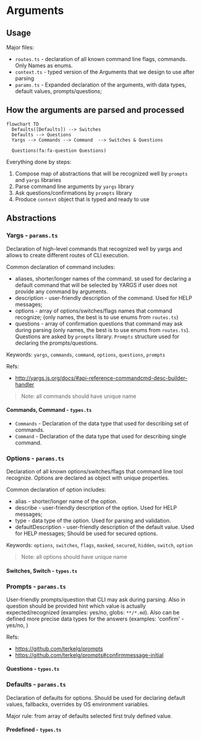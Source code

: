 # Arguments

## Usage

Major files:

- `routes.ts` - declaration of all known command line flags, commands. Only Names as enums.
- `context.ts` - typed version of the Arguments that we design to use after parsing
- `params.ts` - Expanded declaration of the arguments, with data types, default values, prompts/questions;

## How the arguments are parsed and processed

```mermaid
flowchart TD
  Defaults([Defaults]) --> Switches
  Defaults --> Questions
  Yargs --> Commands --> Command  --> Switches & Questions

  Questions(fa:fa-question Questions)
```

Everything done by steps:

1. Compose map of abstractions that will be recognized well by `prompts` and `yargs` libraries
2. Parse command line arguments by `yargs` library
3. Ask questions/confirmations by `prompts` library
4. Produce `context` object that is typed and ready to use

## Abstractions

### Yargs - `params.ts`

Declaration of high-level commands that recognized well by yargs and allows to create different routes of CLI execution.

Common declaration of command includes:

- aliases, shorter/longer names of the command. `$0` used for declaring a default command that will be selected by YARGS if user does not provide any command by arguments.
- description - user-friendly description of the command. Used for HELP messages;
- options - array of options/switches/flags names that command recognize; (only names, the best is to use enums from `routes.ts`)
- questions - array of confirmation questions that command may ask during parsing (only names, the best is to use enums from `routes.ts`). Questions are asked by `prompts` library. `Prompts` structure used for declaring the prompts/questions.

Keywords: `yargs`, `commands`, `command`, `options`, `questions`, `prompts`

Refs:

- http://yargs.js.org/docs/#api-reference-commandcmd-desc-builder-handler

> Note: all commands should have unique name

#### Commands, Command - `types.ts`

- `Commands` - Declaration of the data type that used for describing set of commands.
- `Command` - Declaration of the data type that used for describing single command.

### Options - `params.ts`

Declaration of all known options/switches/flags that command
line tool recognize. Options are declared as object with unique properties.

Common declaration of option includes:

- alias - shorter/longer name of the option.
- describe - user-friendly description of the option. Used for HELP messages;
- type - data type of the option. Used for parsing and validation.
- defaultDescription - user-friendly description of the default value. Used for HELP messages; Should be used for secured options.

Keywords: `options`, `switches`, `flags`, `masked`, `secured`, `hidden`, `switch`, `option`

> Note: all options should have unique name

#### Switches, Switch - `types.ts`

### Prompts - `params.ts`

User-friendly prompts/question that CLI may ask during parsing.
Also in question should be provided hint which value is actually expected/recognized (examples: yes/no, globs: `**/*.md`).
Also can be defined more precise data types for the answers (examples: 'confirm' - yes/no, )

Refs:

- https://github.com/terkelg/prompts
- https://github.com/terkelg/prompts#confirmmessage-initial

#### Questions - `types.ts`

### Defaults - `params.ts`

Declaration of defaults for options. Should be used for declaring default values, fallbacks, overrides by OS environment variables.

Major rule: from array of defaults selected first truly defined value.

#### Predefined - `types.ts`
